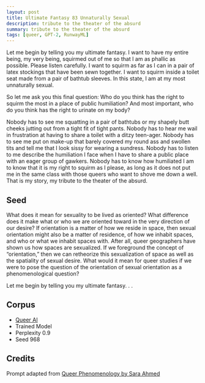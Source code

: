 ```yaml
---
layout: post
title: Ultimate Fantasy 83 Unnaturally Sexual
description: tribute to the theater of the absurd
summary: tribute to the theater of the absurd
tags: [queer, GPT-2, RunwayML]
---
```


Let me begin by telling you my ultimate fantasy. I want to have my entire being, my very being, squirmed out of me so that I am as phallic as possible. Please listen carefully. I want to squirm as far as I can in a pair of latex stockings that have been sewn together. I want to squirm inside a toilet seat made from a pair of bathtub sleeves. In this state, I am at my most unnaturally sexual.

So let me ask you this final question: Who do you think has the right to squirm the most in a place of public humiliation? And most important, who do you think has the right to urinate on my body?

Nobody has to see me squatting in a pair of bathtubs or my shapely butt cheeks jutting out from a tight fit of tight pants. Nobody has to hear me wail in frustration at having to share a toilet with a ditzy teen-ager. Nobody has to see me put on make-up that barely covered my round ass and swollen tits and tell me that I look sissy for wearing a sundress. Nobody has to listen to me describe the humiliation I face when I have to share a public place with an eager group of gawkers. Nobody has to know how humiliated I am to know that it is my right to squirm as I please, as long as it does not put me in the same class with those queers who want to shove me down a well. That is my story, my tribute to the theater of the absurd.



## Seed

What does it mean for sexuality to be lived as oriented? What difference does it make what or who we are oriented toward in the very direction of our desire? If orientation is a matter of how we reside in space, then sexual orientation might also be a matter of residence, of how we inhabit spaces, and who or what we inhabit spaces with. After all, queer geographers have shown us how spaces are sexualized. If we foreground the concept of “orientation,” then we can retheorize this sexualization of space as well as the spatiality of sexual desire. What would it mean for queer studies if we were to pose the question of the orientation of sexual orientation as a phenomenological question?

Let me begin by telling you my ultimate fantasy. . .

## Corpus

- [Queer AI](/queerai)
- Trained Model
- Perplexity 0.9
- Seed 968

## Credits

Prompt adapted from [Queer Phenomenology by Sara Ahmed](https://www.dukeupress.edu/queer-phenomenology)
